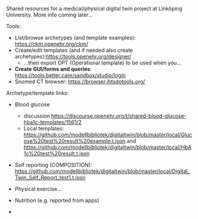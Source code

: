 Shared resources for a medical/physical digital twin project at Linköping University. More info coming later...

Tools:
* List/browse archetypes (and template examples): https://ckm.openehr.org/ckm/
* Create/edit templates (and if needed also create archetypes):https://tools.openehr.org/designer/
    * ...then export OPT (Operational template) to be used when you...
* **Create GUI/forms and queries**: https://tools.better.care/sandbox/studio/login
* Snomed CT browser: https://browser.ihtsdotools.org/


Archetype/template links:
* Blood glucose 
    * discussion https://discourse.openehr.org/t/shared-blood-glucose-hba1c-templates/1561/2
    * Local templates: https://github.com/modellbibliotek/digitaltwin/blob/master/local/Glucose%20test%20result%20example.t.json and https://github.com/modellbibliotek/digitaltwin/blob/master/local/HbA1c%20test%20result.t.json

* Self reporting (COMPOSITION): https://github.com/modellbibliotek/digitaltwin/blob/master/local/Digital_Twin_Self_Report_test1.t.json

* Physical exercise...
* Nutrition (e.g. reported from apps)
* 

